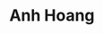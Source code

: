 ---
user: anh
title: Anh Hoang
position: Director of Special Projects
company: Dyad / RisingVietnam
featured: true
talk: keynote

sns: https://twitter.com/ChefAnhHoang

bio: Anh Hoang currently leads special projects, global operations, and design at Dyad, a digital platform that connects China's best and brightest to the world's top universities. Dyad was named Asia's Top Startup in 2015. When not at her desk or traveling around Asia, Anh enjoys sharing her love of the culinary arts by teaching charitable cooking classes. Her work was featured in a 2016 documentary as one of Shanghai's Rising New Chefs. Anh was a graduate of the University of Texas at Austin where she was a Woman's Scholar.

biocn: Anh Hoang currently leads special projects, global operations, and design at Dyad, a digital platform that connects China's best and brightest to the world's top universities. Dyad was named Asia's Top Startup in 2015. When not at her desk or traveling around Asia, Anh enjoys sharing her love of the culinary arts by teaching charitable cooking classes. Her work was featured in a 2016 documentary as one of Shanghai's Rising New Chefs. Anh was a graduate of the University of Texas at Austin where she was a Woman's Scholar.
---
